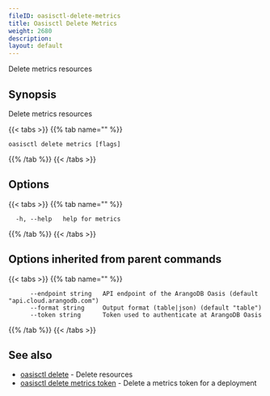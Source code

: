 ```yaml
---
fileID: oasisctl-delete-metrics
title: Oasisctl Delete Metrics
weight: 2680
description: 
layout: default
---
```

Delete metrics resources

## Synopsis

Delete metrics resources

{{< tabs >}}
{{% tab name="" %}}
```
oasisctl delete metrics [flags]
```
{{% /tab %}}
{{< /tabs >}}

## Options

{{< tabs >}}
{{% tab name="" %}}
```
  -h, --help   help for metrics
```
{{% /tab %}}
{{< /tabs >}}

## Options inherited from parent commands

{{< tabs >}}
{{% tab name="" %}}
```
      --endpoint string   API endpoint of the ArangoDB Oasis (default "api.cloud.arangodb.com")
      --format string     Output format (table|json) (default "table")
      --token string      Token used to authenticate at ArangoDB Oasis
```
{{% /tab %}}
{{< /tabs >}}

## See also

* [oasisctl delete]()	 - Delete resources
* [oasisctl delete metrics token](oasisctl-delete-metrics-token)	 - Delete a metrics token for a deployment

